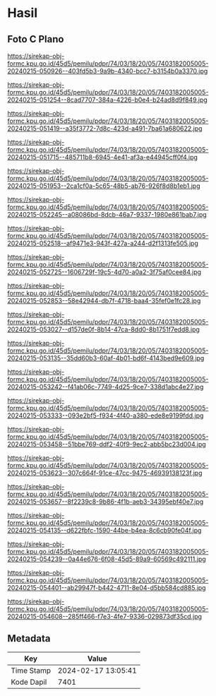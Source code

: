 # Hasil

## Foto C Plano

https://sirekap-obj-formc.kpu.go.id/45d5/pemilu/pdpr/74/03/18/20/05/7403182005005-20240215-050926--403fd5b3-9a9b-4340-bcc7-b3154b0a3370.jpg

https://sirekap-obj-formc.kpu.go.id/45d5/pemilu/pdpr/74/03/18/20/05/7403182005005-20240215-051254--8cad7707-384a-4226-b0e4-b24ad8d9f849.jpg

https://sirekap-obj-formc.kpu.go.id/45d5/pemilu/pdpr/74/03/18/20/05/7403182005005-20240215-051419--a35f3772-7d8c-423d-a491-7ba61a680622.jpg

https://sirekap-obj-formc.kpu.go.id/45d5/pemilu/pdpr/74/03/18/20/05/7403182005005-20240215-051715--485711b8-6945-4e41-af3a-e44945cff0f4.jpg

https://sirekap-obj-formc.kpu.go.id/45d5/pemilu/pdpr/74/03/18/20/05/7403182005005-20240215-051953--2ca1cf0a-5c65-48b5-ab76-926f8d8b1eb1.jpg

https://sirekap-obj-formc.kpu.go.id/45d5/pemilu/pdpr/74/03/18/20/05/7403182005005-20240215-052245--a08086bd-8dcb-46a7-9337-1980e861bab7.jpg

https://sirekap-obj-formc.kpu.go.id/45d5/pemilu/pdpr/74/03/18/20/05/7403182005005-20240215-052518--af9471e3-943f-427a-a244-d2f1313fe505.jpg

https://sirekap-obj-formc.kpu.go.id/45d5/pemilu/pdpr/74/03/18/20/05/7403182005005-20240215-052725--1606729f-19c5-4d70-a0a2-3f75af0cee84.jpg

https://sirekap-obj-formc.kpu.go.id/45d5/pemilu/pdpr/74/03/18/20/05/7403182005005-20240215-052853--58e42944-db7f-4718-baa4-35fef0e1fc28.jpg

https://sirekap-obj-formc.kpu.go.id/45d5/pemilu/pdpr/74/03/18/20/05/7403182005005-20240215-053027--d157de0f-8b14-47ca-8dd0-8b1751f7edd8.jpg

https://sirekap-obj-formc.kpu.go.id/45d5/pemilu/pdpr/74/03/18/20/05/7403182005005-20240215-053135--35dd60b3-60af-4b01-bd6f-4143bed9e609.jpg

https://sirekap-obj-formc.kpu.go.id/45d5/pemilu/pdpr/74/03/18/20/05/7403182005005-20240215-053242--f41ab06c-7749-4d25-9ce7-338d1abc4e27.jpg

https://sirekap-obj-formc.kpu.go.id/45d5/pemilu/pdpr/74/03/18/20/05/7403182005005-20240215-053333--093e2bf5-f934-4f40-a380-ede8e9199fdd.jpg

https://sirekap-obj-formc.kpu.go.id/45d5/pemilu/pdpr/74/03/18/20/05/7403182005005-20240215-053458--51bbe769-ddf2-40f9-9ec2-abb5bc23d004.jpg

https://sirekap-obj-formc.kpu.go.id/45d5/pemilu/pdpr/74/03/18/20/05/7403182005005-20240215-053623--307c664f-91ce-47cc-9475-46939138123f.jpg

https://sirekap-obj-formc.kpu.go.id/45d5/pemilu/pdpr/74/03/18/20/05/7403182005005-20240215-053657--8f2239c8-9b86-4f1b-aeb3-34395ebf40e7.jpg

https://sirekap-obj-formc.kpu.go.id/45d5/pemilu/pdpr/74/03/18/20/05/7403182005005-20240215-054135--d622fbfc-1590-44be-b4ea-8c6cb90fe04f.jpg

https://sirekap-obj-formc.kpu.go.id/45d5/pemilu/pdpr/74/03/18/20/05/7403182005005-20240215-054239--0a44e676-6f08-45d5-89a9-60569c492111.jpg

https://sirekap-obj-formc.kpu.go.id/45d5/pemilu/pdpr/74/03/18/20/05/7403182005005-20240215-054401--ab29947f-b442-4711-8e04-d5bb584cd885.jpg

https://sirekap-obj-formc.kpu.go.id/45d5/pemilu/pdpr/74/03/18/20/05/7403182005005-20240215-054608--285ff466-f7e3-4fe7-9336-029873df35cd.jpg


## Metadata

| Key        | Value               |
| ---------- | ------------------- |
| Time Stamp | 2024-02-17 13:05:41 |
| Kode Dapil | 7401                |



